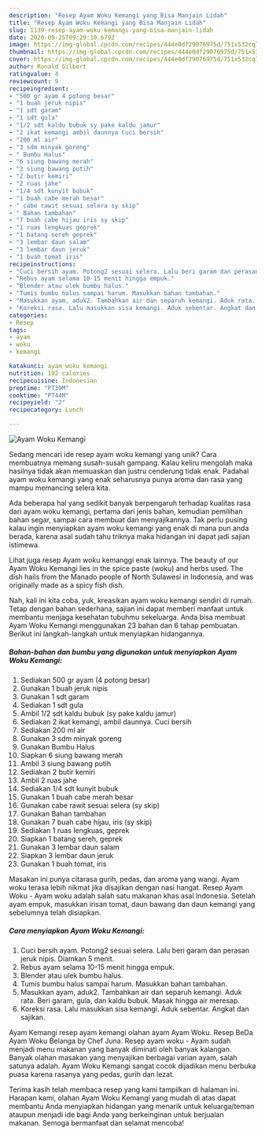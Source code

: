 ```yaml
---
description: "Resep Ayam Woku Kemangi yang Bisa Manjain Lidah"
title: "Resep Ayam Woku Kemangi yang Bisa Manjain Lidah"
slug: 1139-resep-ayam-woku-kemangi-yang-bisa-manjain-lidah
date: 2020-09-25T09:29:10.679Z
image: https://img-global.cpcdn.com/recipes/444e0df29076975d/751x532cq70/ayam-woku-kemangi-foto-resep-utama.jpg
thumbnail: https://img-global.cpcdn.com/recipes/444e0df29076975d/751x532cq70/ayam-woku-kemangi-foto-resep-utama.jpg
cover: https://img-global.cpcdn.com/recipes/444e0df29076975d/751x532cq70/ayam-woku-kemangi-foto-resep-utama.jpg
author: Ronald Gilbert
ratingvalue: 4
reviewcount: 9
recipeingredient:
- "500 gr ayam 4 potong besar"
- "1 buah jeruk nipis"
- "1 sdt garam"
- "1 sdt gula"
- "1/2 sdt kaldu bubuk sy pake kaldu jamur"
- "2 ikat kemangi ambil daunnya Cuci bersih"
- "200 ml air"
- "3 sdm minyak goreng"
- " Bumbu Halus"
- "6 siung bawang merah"
- "3 siung bawang putih"
- "2 butir kemiri"
- "2 ruas jahe"
- "1/4 sdt kunyit bubuk"
- "1 buah cabe merah besar"
- " cabe rawit sesuai selera sy skip"
- " Bahan tambahan"
- "7 buah cabe hijau iris sy skip"
- "1 ruas lengkuas geprek"
- "1 batang sereh geprek"
- "3 lembar daun salam"
- "3 lembar daun jeruk"
- "1 buah tomat iris"
recipeinstructions:
- "Cuci bersih ayam. Potong2 sesuai selera. Lalu beri garam dan perasan jeruk nipis. Diamkan 5 menit."
- "Rebus ayam selama 10-15 menit hingga empuk."
- "Blender atau ulek bumbu halus."
- "Tumis bumbu halus sampai harum. Masukkan bahan tambahan."
- "Masukkan ayam, aduk2. Tambahkan air dan separuh kemangi. Aduk rata. Beri garam, gula, dan kaldu bubuk. Masak hingga air meresap."
- "Koreksi rasa. Lalu masukkan sisa kemangi. Aduk sebentar. Angkat dan sajikan."
categories:
- Resep
tags:
- ayam
- woku
- kemangi

katakunci: ayam woku kemangi 
nutrition: 192 calories
recipecuisine: Indonesian
preptime: "PT39M"
cooktime: "PT44M"
recipeyield: "2"
recipecategory: Lunch

---
```



![Ayam Woku Kemangi](https://img-global.cpcdn.com/recipes/444e0df29076975d/751x532cq70/ayam-woku-kemangi-foto-resep-utama.jpg)

Sedang mencari ide resep ayam woku kemangi yang unik? Cara membuatnya memang susah-susah gampang. Kalau keliru mengolah maka hasilnya tidak akan memuaskan dan justru cenderung tidak enak. Padahal ayam woku kemangi yang enak seharusnya punya aroma dan rasa yang mampu memancing selera kita.

Ada beberapa hal yang sedikit banyak berpengaruh terhadap kualitas rasa dari ayam woku kemangi, pertama dari jenis bahan, kemudian pemilihan bahan segar, sampai cara membuat dan menyajikannya. Tak perlu pusing kalau ingin menyiapkan ayam woku kemangi yang enak di mana pun anda berada, karena asal sudah tahu triknya maka hidangan ini dapat jadi sajian istimewa.

Lihat juga resep Ayam woku kemanggi enak lainnya. The beauty of our Ayam Woku Kemangi lies in the spice paste (woku) and herbs used. The dish hails from the Manado people of North Sulawesi in Indonesia, and was originally made as a spicy fish dish.


Nah, kali ini kita coba, yuk, kreasikan ayam woku kemangi sendiri di rumah. Tetap dengan bahan sederhana, sajian ini dapat memberi manfaat untuk membantu menjaga kesehatan tubuhmu sekeluarga. Anda bisa membuat Ayam Woku Kemangi menggunakan 23 bahan dan 6 tahap pembuatan. Berikut ini langkah-langkah untuk menyiapkan hidangannya.

<!--inarticleads1-->

##### Bahan-bahan dan bumbu yang digunakan untuk menyiapkan Ayam Woku Kemangi:

1. Sediakan 500 gr ayam (4 potong besar)
1. Gunakan 1 buah jeruk nipis
1. Gunakan 1 sdt garam
1. Sediakan 1 sdt gula
1. Ambil 1/2 sdt kaldu bubuk (sy pake kaldu jamur)
1. Sediakan 2 ikat kemangi, ambil daunnya. Cuci bersih
1. Sediakan 200 ml air
1. Gunakan 3 sdm minyak goreng
1. Gunakan  Bumbu Halus
1. Siapkan 6 siung bawang merah
1. Ambil 3 siung bawang putih
1. Sediakan 2 butir kemiri
1. Ambil 2 ruas jahe
1. Sediakan 1/4 sdt kunyit bubuk
1. Gunakan 1 buah cabe merah besar
1. Gunakan  cabe rawit sesuai selera (sy skip)
1. Gunakan  Bahan tambahan
1. Gunakan 7 buah cabe hijau, iris (sy skip)
1. Sediakan 1 ruas lengkuas, geprek
1. Siapkan 1 batang sereh, geprek
1. Gunakan 3 lembar daun salam
1. Siapkan 3 lembar daun jeruk
1. Gunakan 1 buah tomat, iris


Masakan ini punya citarasa gurih, pedas, dan aroma yang wangi. Ayam woku terasa lebih nikmat jika disajikan dengan nasi hangat. Resep Ayam Woku - Ayam woku adalah salah satu makanan khas asal Indonesia. Setelah ayam empuk, masukkan irisan tomat, daun bawang dan daun kemangi yang sebelumnya telah disiapkan. 

<!--inarticleads2-->

##### Cara menyiapkan Ayam Woku Kemangi:

1. Cuci bersih ayam. Potong2 sesuai selera. Lalu beri garam dan perasan jeruk nipis. Diamkan 5 menit.
1. Rebus ayam selama 10-15 menit hingga empuk.
1. Blender atau ulek bumbu halus.
1. Tumis bumbu halus sampai harum. Masukkan bahan tambahan.
1. Masukkan ayam, aduk2. Tambahkan air dan separuh kemangi. Aduk rata. Beri garam, gula, dan kaldu bubuk. Masak hingga air meresap.
1. Koreksi rasa. Lalu masukkan sisa kemangi. Aduk sebentar. Angkat dan sajikan.


Ayam Kemangi resep ayam kemangi olahan ayam Ayam Woku. Resep BeDa Ayam Woku Belanga by Chef Juna. Resep ayam woku - Ayam sudah menjadi menu makanan yang banyak diminati oleh banyak kalangan. Banyak olahan masakan yang menyajikan berbagai varian ayam, salah satunya adalah. Ayam Woku Kemangi sangat cocok dijadikan menu berbuka puasa karena rasanya yang pedas, gurih dan lezat. 

Terima kasih telah membaca resep yang kami tampilkan di halaman ini. Harapan kami, olahan Ayam Woku Kemangi yang mudah di atas dapat membantu Anda menyiapkan hidangan yang menarik untuk keluarga/teman ataupun menjadi ide bagi Anda yang berkeinginan untuk berjualan makanan. Semoga bermanfaat dan selamat mencoba!
